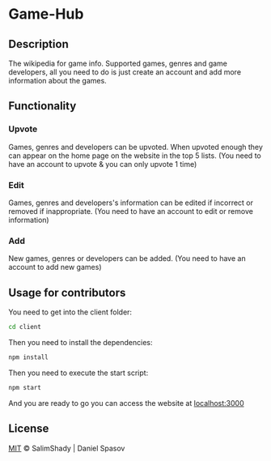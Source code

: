 # Game-Hub

## Description
The wikipedia for game info. Supported games, genres and game developers, all you need to do is just create an account and add more information about the games.

## Functionality
### Upvote
Games, genres and developers can be upvoted. When upvoted enough they can appear on the home page on the website in the top 5 lists. (You need to have an account to upvote & you can only upvote 1 time)
### Edit
Games, genres and developers's information can be edited if incorrect or removed if inappropriate. (You need to have an account to edit or remove information)
### Add 
New games, genres or developers can be added. (You need to have an account to add new games)

## Usage for contributors
You need to get into the client folder:
```bash
cd client
```
Then you need to install the dependencies:
```bash
npm install
```
Then you need to execute the start script:
```bash
npm start
```

And you are ready to go you can access the website at [localhost:3000](http://localhost:3000)


## License
[MIT](https://choosealicense.com/licenses/mit/) &copy; SalimShady | Daniel Spasov

